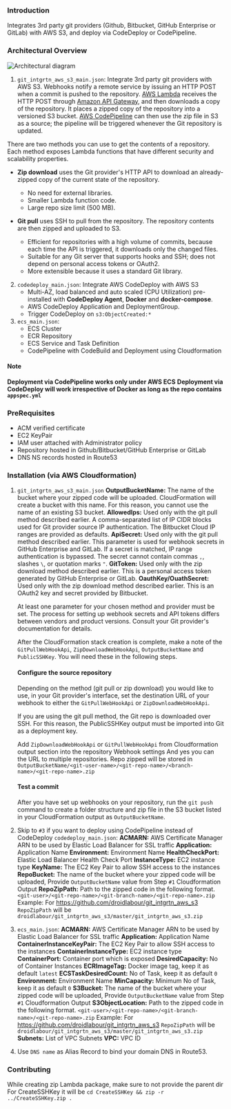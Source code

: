 ### Introduction
Integrates 3rd party git providers (Github, Bitbucket, GitHub Enterprise or GitLab) with AWS S3, and deploy via CodeDeploy or CodePipeline.

### Architectural Overview
![Architectural diagram](https://github.com/droidlabour/git_intgrtn_aws_s3/raw/master/cloudcraft.png)
1. `git_intgrtn_aws_s3_main.json`: Integrate 3rd party git providers with AWS S3.
Webhooks notify a remote service by issuing an HTTP POST when a commit is pushed to the repository. [AWS Lambda](http://aws.amazon.com/lambda) receives the HTTP POST through [Amazon API Gateway](https://aws.amazon.com/api-gateway), and then downloads a copy of the repository. It places a zipped copy of the repository into a versioned S3 bucket. [AWS CodePipeline](http://aws.amazon.com/codepipeline) can then use the zip file in S3 as a source; the pipeline will be triggered whenever the Git repository is updated.

There are two methods you can use to get the contents of a repository. Each method exposes Lambda functions that have different security and scalability properties.

- **Zip download** uses the Git provider's HTTP API to download an already-zipped copy of the current state of the repository.
    - No need for external libraries.
    - Smaller Lambda function code.
    - Large repo size limit (500 MB).

- **Git pull** uses SSH to pull from the repository. The repository contents are then zipped and uploaded to S3.
    - Efficient for repositories with a high volume of commits, because each time the API is triggered, it downloads only the changed files.
    - Suitable for any Git server that supports hooks and SSH; does not depend on personal access tokens or OAuth2.
    - More extensible because it uses a standard Git library.
2. `codedeploy_main.json`: Integrate AWS CodeDeploy with AWS S3
    * Multi-AZ, load balanced and auto scaled (CPU Utilization) pre-installed with **CodeDeploy Agent**, **Docker** and **docker-compose**.
    * AWS CodeDeploy Application and DeploymentGroup.
    * Trigger CodeDeploy on `s3:ObjectCreated:*`
3. `ecs_main.json`: 
    * ECS Cluster
    * ECR Repository
    * ECS Service and Task Definition
    * CodePipeline with CodeBuild and Deployment using Cloudformation

#### Note
**Deployment via CodePipeline works only under AWS ECS**
**Deployment via CodeDeploy will work irrespective of Docker as long as the repo contains `appspec.yml`**

### PreRequisites
* ACM verified certificate
* EC2 KeyPair
* IAM user attached with Administrator policy
* Repository hosted in Github/Bitbucket/GitHub Enterprise or GitLab
* DNS NS records hosted in Route53

### Installation (via AWS Cloudformation)
1. `git_intgrtn_aws_s3_main.json`
**OutputBucketName:** The name of the bucket where your zipped code will be uploaded. CloudFormation will create a bucket with this name. For this reason, you cannot use the name of an existing S3 bucket.
**AllowedIps:** Used only with the git pull method described earlier. A comma-separated list of IP CIDR blocks used for Git provider source IP authentication. The Bitbucket Cloud IP ranges are provided as defaults.
**ApiSecret:** Used only with the git pull method described earlier. This parameter is used for webhook secrets in GitHub Enterprise and GitLab. If a secret is matched, IP range authentication is bypassed. The secret cannot contain commas `,`, slashes `\`, or quotation marks `"`.
**GitToken:** Used only with the zip download method described earlier. This is a personal access token generated by GitHub Enterprise or GitLab.
**OauthKey/OuathSecret:** Used only with the zip download method described earlier. This is an OAuth2 key and secret provided by Bitbucket.

    At least one parameter for your chosen method and provider must be set.
    The process for setting up webhook secrets and API tokens differs between vendors and product versions. Consult your Git provider's documentation for details.
    
    After the CloudFormation stack creation is complete, make a note of the `GitPullWebHookApi`, `ZipDownloadWebHookApi`, `OutputBucketName` and `PublicSSHKey`. You will need these in the following steps.

    #### Configure the source repository
    Depending on the method (git pull or zip download) you would like to use, in your Git provider's interface, set the destination URL of your webhook to either the `GitPullWebHookApi` or `ZipDownloadWebHookApi`.

    If you are using the git pull method, the Git repo is downloaded over SSH. For this reason, the PublicSSHKey output must be imported into Git as a deployment key.

    Add `ZipDownloadWebHookApi` or `GitPullWebHookApi` from Cloudformation output section into the repository Webhook settings
And yes you can the URL to multiple repositories.
Repo zipped will be stored in `OutputBucketName/<git-user-name>/<git-repo-name>/<branch-name>/<git-repo-name>.zip`

    #### Test a commit
    After you have set up webhooks on your repository, run the `git push` command to create a folder structure and zip file in the S3 bucket listed in your CloudFormation output as `OutputBucketName`.
2. Skip to `#3` if you want to deploy using CodePipeline instead of CodeDeploy `codedeploy_main.json`:
**ACMARN:** AWS Certificate Manager ARN to be used by Elastic Load Balancer for SSL traffic
**Application:** Application Name
**Environment:** Environment Name
**HealthCheckPort:** Elastic Load Balancer Health Check Port
**InstanceType:** EC2 instance type
**KeyName:** The EC2 Key Pair to allow SSH access to the instances
**RepoBucket:** The name of the bucket where your zipped code will be uploaded, Provide `OutputBucketName` value from Step `#1` Cloudformation Output
**RepoZipPath:** Path to the zipped code in the following format.
`<git-user>/<git-repo-name>/<git-branch-name>/<git-repo-name>.zip`
Example: For https://github.com/droidlabour/git_intgrtn_aws_s3 `RepoZipPath` will be `droidlabour/git_intgrtn_aws_s3/master/git_intgrtn_aws_s3.zip`
3. `ecs_main.json`:
**ACMARN:** AWS Certificate Manager ARN to be used by Elastic Load Balancer for SSL traffic
**Application:** Application Name
**ContainerInstanceKeyPair:** The EC2 Key Pair to allow SSH access to the instances
**ContainerInstanceType:** EC2 instance type
**ContainerPort:** Container port which is exposed
**DesiredCapacity:** No of Container Instances
**ECRImageTag:** Docker image tag, keep it as default `latest`
**ECSTaskDesiredCount:** No of Task, keep it as default `0`
**Environment:** Environment Name
**MinCapacity:** Minimum No of Task, keep it as default `0`
**S3Bucket:** The name of the bucket where your zipped code will be uploaded, Provide `OutputBucketName` value from Step `#1` Cloudformation Output
**S3ObjectLocation:** Path to the zipped code in the following format.
`<git-user>/<git-repo-name>/<git-branch-name>/<git-repo-name>.zip`
Example: For https://github.com/droidlabour/git_intgrtn_aws_s3 `RepoZipPath` will be `droidlabour/git_intgrtn_aws_s3/master/git_intgrtn_aws_s3.zip`
**Subnets:** List of VPC Subnets
**VPC:** VPC ID
4. Use `DNS name` as Alias Record to bind your domain DNS in Route53.

### Contributing
While creating zip Lambda package, make sure to not provide the parent dir
For CreateSSHKey it will be `cd CreateSSHKey && zip -r ../CreateSSHKey.zip .`

